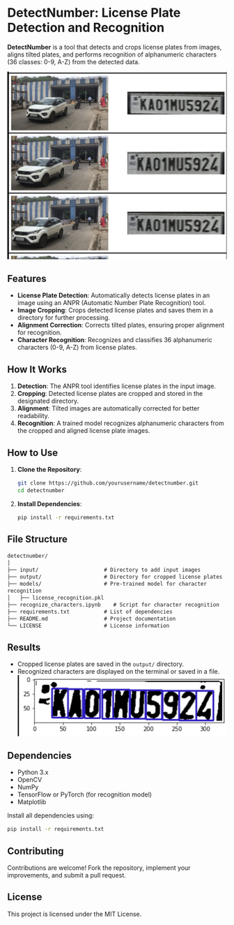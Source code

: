 # DetectNumber: License Plate Detection and Recognition  

**DetectNumber** is a tool that detects and crops license plates from images, aligns tilted plates, and performs recognition of alphanumeric characters (36 classes: 0-9, A-Z) from the detected data.  

![License Plate Detection Demo](image.png)


## Features  

- **License Plate Detection**: Automatically detects license plates in an image using an ANPR (Automatic Number Plate Recognition) tool.  
- **Image Cropping**: Crops detected license plates and saves them in a directory for further processing.  
- **Alignment Correction**: Corrects tilted plates, ensuring proper alignment for recognition.  
- **Character Recognition**: Recognizes and classifies 36 alphanumeric characters (0-9, A-Z) from license plates.  

## How It Works  

1. **Detection**: The ANPR tool identifies license plates in the input image.  
2. **Cropping**: Detected license plates are cropped and stored in the designated directory.  
3. **Alignment**: Tilted images are automatically corrected for better readability.  
4. **Recognition**: A trained model recognizes alphanumeric characters from the cropped and aligned license plate images.  

## How to Use  

1. **Clone the Repository**:  
   ```bash  
   git clone https://github.com/yourusername/detectnumber.git  
   cd detectnumber  
   ```  

2. **Install Dependencies**:  
   ```bash  
   pip install -r requirements.txt  
   ```  

## File Structure  

```
detectnumber/  
│  
├── input/                     # Directory to add input images  
├── output/                    # Directory for cropped license plates  
├── models/                    # Pre-trained model for character recognition  
│   ├── license_recognition.pkl  
├── recognize_characters.ipynb    # Script for character recognition  
├── requirements.txt           # List of dependencies  
├── README.md                  # Project documentation  
└── LICENSE                    # License information  
```  

## Results  

- Cropped license plates are saved in the `output/` directory.  
- Recognized characters are displayed on the terminal or saved in a file.
![](image1.png)

## Dependencies  

- Python 3.x  
- OpenCV  
- NumPy  
- TensorFlow or PyTorch (for recognition model)  
- Matplotlib  

Install all dependencies using:  
```bash  
pip install -r requirements.txt  
```  

## Contributing  

Contributions are welcome! Fork the repository, implement your improvements, and submit a pull request.  

## License  

This project is licensed under the MIT License.  


